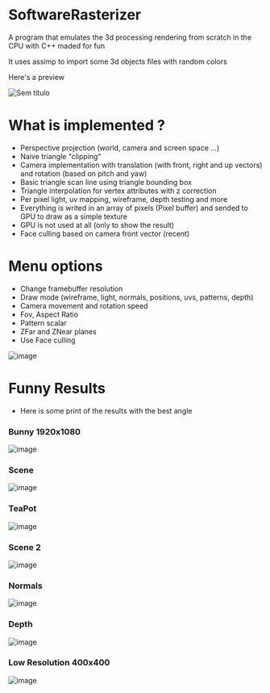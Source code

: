 # SoftwareRasterizer

A program that emulates the 3d processing rendering from scratch in the CPU with C++ maded for fun

It uses assimp to import some 3d objects files with random colors

Here's a preview

![Sem título](https://github.com/RodrigoPAml/SotfwareRasterizer/assets/41243039/8a22a62c-6332-48ac-ba7d-be76ea5db629)


# What is implemented ?

- Perspective projection (world, camera and screen space ...)
- Naive triangle "clipping"
- Camera implementation with translation (with front, right and up vectors) and rotation (based on pitch and yaw)
- Basic triangle scan line using triangle bounding box
- Triangle interpolation for vertex attributes with z correction
- Per pixel light, uv mapping, wireframe, depth testing and more
- Everything is writed in an array of pixels (Pixel buffer) and sended to GPU to draw as a simple texture
- GPU is not used at all (only to show the result)
- Face culling based on camera front vector (recent)

# Menu options

- Change framebuffer resolution
- Draw mode (wireframe, light, normals, positions, uvs, patterns, depth)
- Camera movement and rotation speed
- Fov, Aspect Ratio
- Pattern scalar
- ZFar and ZNear planes
- Use Face culling

![image](https://github.com/RodrigoPAml/SotfwareRasterizer/assets/41243039/08e85a14-454d-4bc3-a368-284ccf76c60f)

# Funny Results

- Here is some print of the results with the best angle

### Bunny 1920x1080

![image](https://github.com/RodrigoPAml/SotfwareRasterizer/assets/41243039/0ba32859-3119-4d8d-b651-56ac571d973b)

### Scene

![image](https://github.com/RodrigoPAml/SotfwareRasterizer/assets/41243039/5a81c101-a7dc-4d6d-85ab-5256295b15bb)

### TeaPot

![image](https://github.com/RodrigoPAml/SotfwareRasterizer/assets/41243039/2efe4320-dbb4-4765-b860-08e2f69c6895)

### Scene 2

![image](https://github.com/RodrigoPAml/SotfwareRasterizer/assets/41243039/bd2f4cd0-7e1a-4546-84d8-34ffc5137386)

### Normals

![image](https://github.com/RodrigoPAml/SotfwareRasterizer/assets/41243039/f82c72cf-513f-4dd6-97c4-fa0d467da364)

### Depth

![image](https://github.com/RodrigoPAml/SotfwareRasterizer/assets/41243039/d8ca9dc2-41ab-4283-a25c-22dfa94251af)

### Low Resolution 400x400

![image](https://github.com/RodrigoPAml/SotfwareRasterizer/assets/41243039/c554af21-ee0d-4cd5-b259-580999713028)

